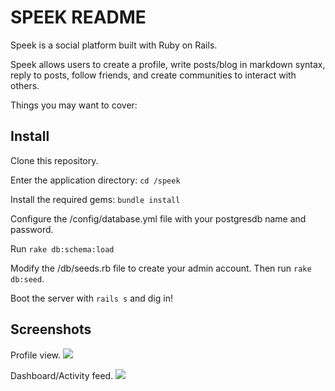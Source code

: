 # SPEEK README

Speek is a social platform built with Ruby on Rails. 

Speek allows users to create a profile, write posts/blog in markdown syntax, reply to posts, follow friends, and create communities to interact with others.

Things you may want to cover:

## Install 
Clone this repository.

Enter the application directory: `cd /speek`

Install the required gems: `bundle install`

Configure the /config/database.yml file with your postgresdb name and password.

Run `rake db:schema:load`

Modify the /db/seeds.rb file to create your admin account. Then run `rake db:seed`.

Boot the server with `rails s` and dig in!

## Screenshots
Profile view.
![](https://i.ibb.co/VttDgV9/image.png)

Dashboard/Activity feed.
![](https://i.ibb.co/PDKX5Sj/image.png)